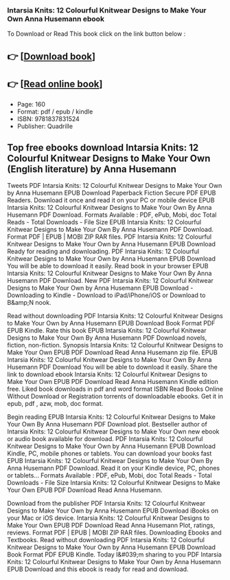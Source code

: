 ### Intarsia Knits: 12 Colourful Knitwear Designs to Make Your Own Anna Husemann ebook

To Download or Read This book click on the link button below :

## 👉  [**[Download book](http://ebooksharez.info/download.php?group=book&from=github.com&id=719876&lnk=1081 "Download book")**]

## 👉  [**[Read online book](http://ebooksharez.info/download.php?group=book&from=github.com&id=719876&lnk=1081 "Read online book")**]


* Page: 160
* Format: pdf / epub / kindle
* ISBN: 9781837831524
* Publisher: Quadrille



## Top free ebooks download Intarsia Knits: 12 Colourful Knitwear Designs to Make Your Own (English literature) by Anna Husemann


Tweets PDF Intarsia Knits: 12 Colourful Knitwear Designs to Make Your Own by Anna Husemann EPUB Download Paperback Fiction Secure PDF EPUB Readers. Download it once and read it on your PC or mobile device EPUB Intarsia Knits: 12 Colourful Knitwear Designs to Make Your Own By Anna Husemann PDF Download. Formats Available : PDF, ePub, Mobi, doc Total Reads - Total Downloads - File Size EPUB Intarsia Knits: 12 Colourful Knitwear Designs to Make Your Own By Anna Husemann PDF Download. Format PDF | EPUB | MOBI ZIP RAR files. PDF Intarsia Knits: 12 Colourful Knitwear Designs to Make Your Own by Anna Husemann EPUB Download Ready for reading and downloading. PDF Intarsia Knits: 12 Colourful Knitwear Designs to Make Your Own by Anna Husemann EPUB Download You will be able to download it easily. Read book in your browser EPUB Intarsia Knits: 12 Colourful Knitwear Designs to Make Your Own By Anna Husemann PDF Download. New PDF Intarsia Knits: 12 Colourful Knitwear Designs to Make Your Own by Anna Husemann EPUB Download - Downloading to Kindle - Download to iPad/iPhone/iOS or Download to B&amp;amp;N nook.

Read without downloading PDF Intarsia Knits: 12 Colourful Knitwear Designs to Make Your Own by Anna Husemann EPUB Download Book Format PDF EPUB Kindle. Rate this book EPUB Intarsia Knits: 12 Colourful Knitwear Designs to Make Your Own By Anna Husemann PDF Download novels, fiction, non-fiction. Synopsis Intarsia Knits: 12 Colourful Knitwear Designs to Make Your Own EPUB PDF Download Read Anna Husemann zip file. EPUB Intarsia Knits: 12 Colourful Knitwear Designs to Make Your Own By Anna Husemann PDF Download You will be able to download it easily. Share the link to download ebook Intarsia Knits: 12 Colourful Knitwear Designs to Make Your Own EPUB PDF Download Read Anna Husemann Kindle edition free. Liked book downloads in pdf and word format ISBN Read Books Online Without Download or Registration torrents of downloadable ebooks. Get it in epub, pdf , azw, mob, doc format.

Begin reading EPUB Intarsia Knits: 12 Colourful Knitwear Designs to Make Your Own By Anna Husemann PDF Download plot. Bestseller author of Intarsia Knits: 12 Colourful Knitwear Designs to Make Your Own new ebook or audio book available for download. PDF Intarsia Knits: 12 Colourful Knitwear Designs to Make Your Own by Anna Husemann EPUB Download Kindle, PC, mobile phones or tablets. You can download your books fast EPUB Intarsia Knits: 12 Colourful Knitwear Designs to Make Your Own By Anna Husemann PDF Download. Read it on your Kindle device, PC, phones or tablets... Formats Available : PDF, ePub, Mobi, doc Total Reads - Total Downloads - File Size Intarsia Knits: 12 Colourful Knitwear Designs to Make Your Own EPUB PDF Download Read Anna Husemann.

Download from the publisher PDF Intarsia Knits: 12 Colourful Knitwear Designs to Make Your Own by Anna Husemann EPUB Download iBooks on your Mac or iOS device. Intarsia Knits: 12 Colourful Knitwear Designs to Make Your Own EPUB PDF Download Read Anna Husemann Plot, ratings, reviews. Format PDF | EPUB | MOBI ZIP RAR files. Downloading Ebooks and Textbooks. Read without downloading PDF Intarsia Knits: 12 Colourful Knitwear Designs to Make Your Own by Anna Husemann EPUB Download Book Format PDF EPUB Kindle. Today I&amp;#039;m sharing to you PDF Intarsia Knits: 12 Colourful Knitwear Designs to Make Your Own by Anna Husemann EPUB Download and this ebook is ready for read and download.






